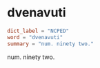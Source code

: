 # dvenavuti

``` toml
dict_label = "NCPED"
word = "dvenavuti"
summary = "num. ninety two."
```

num. ninety two.

